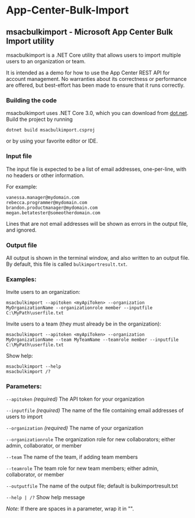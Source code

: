# App-Center-Bulk-Import

## msacbulkimport - Microsoft App Center Bulk Import utility

msacbulkimport is a .NET Core utility that allows users to import multiple users to an organization or team.

It is intended as a demo for how to use the App Center REST API for account management. No warranties about its correctness or performance are offered, but best-effort has been made to ensure that it runs correctly.

### Building the code
msacbulkimport uses .NET Core 3.0, which you can download from [dot.net](https://dotnet.microsoft.com/download/dotnet-core/3.0). Build the project by running

    dotnet build msacbulkimport.csproj

or by using your favorite editor or IDE.

### Input file
The input file is expected to be a list of email addresses, one-per-line, with no headers or other information.

For example:

```
vanessa.manager@mydomain.com
rebecca.programmer@mydomain.com
brandon.productmanager@mydomain.com
megan.betatester@someotherdomain.com
```

Lines that are not email addresses will be shown as errors in the output file, and ignored.

### Output file

All output is shown in the terminal window, and also written to an output file. By default, this file is called `bulkimportresult.txt`.

### Examples:

Invite users to an organization:

    msacbulkimport --apitoken <myApiToken> --organization MyOrganizationName --organizationrole member --inputfile C:\MyPath\userfile.txt


Invite users to a team (they must already be in the organization):

    msacbulkimport --apitoken <myApiToken> --organization MyOrganizationName --team MyTeamName --teamrole member --inputfile C:\MyPath\userfile.txt


Show help:

    msacbulkimport --help
    msacbulkimport /?

### Parameters:

  `--apitoken` _(required)_ The API token for your organization

  `--inputfile` _(required)_ The name of the file containing email addresses of users to import

  `--organization` _(required)_ The name of your organization

  `--organizationrole` The organization role for new collaborators; either admin, collaborator, or member

  `--team` The name of the team, if adding team members

  `--teamrole` The team role for new team members; either admin, collaborator, or member

  `--outputfile` The name of the output file; default is bulkimportresult.txt

  `--help | /?` Show help message

_Note:_ If there are spaces in a parameter, wrap it in "".
